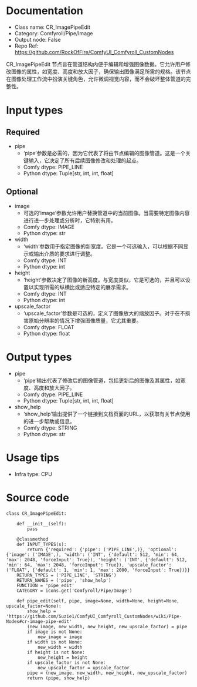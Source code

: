 # Documentation
- Class name: CR_ImagePipeEdit
- Category: Comfyroll/Pipe/Image
- Output node: False
- Repo Ref: https://github.com/RockOfFire/ComfyUI_Comfyroll_CustomNodes

CR_ImagePipeEdit 节点旨在管道结构内便于编辑和增强图像数据。它允许用户修改图像的属性，如宽度、高度和放大因子，确保输出图像满足所需的规格。该节点在图像处理工作流中扮演关键角色，允许微调视觉内容，而不会破坏整体管道的完整性。

# Input types
## Required
- pipe
    - ‘pipe’参数是必需的，因为它代表了将由节点编辑的图像管道。这是一个关键输入，它决定了所有后续图像修改和处理的起点。
    - Comfy dtype: PIPE_LINE
    - Python dtype: Tuple[str, int, int, float]
## Optional
- image
    - 可选的‘image’参数允许用户替换管道中的当前图像。当需要特定图像内容进行进一步处理或分析时，它特别有用。
    - Comfy dtype: IMAGE
    - Python dtype: str
- width
    - ‘width’参数用于指定图像的新宽度。它是一个可选输入，可以根据不同显示或输出介质的要求进行调整。
    - Comfy dtype: INT
    - Python dtype: int
- height
    - ‘height’参数决定了图像的新高度。与宽度类似，它是可选的，并且可以设置以实现所需的纵横比或适应特定的展示需求。
    - Comfy dtype: INT
    - Python dtype: int
- upscale_factor
    - ‘upscale_factor’参数是可选的，定义了图像放大的缩放因子。对于在不损害原始分辨率的情况下增强图像质量，它尤其重要。
    - Comfy dtype: FLOAT
    - Python dtype: float

# Output types
- pipe
    - ‘pipe’输出代表了修改后的图像管道，包括更新后的图像及其属性，如宽度、高度和放大因子。
    - Comfy dtype: PIPE_LINE
    - Python dtype: Tuple[str, int, int, float]
- show_help
    - ‘show_help’输出提供了一个链接到文档页面的URL，以获取有关节点使用的进一步帮助或信息。
    - Comfy dtype: STRING
    - Python dtype: str

# Usage tips
- Infra type: CPU

# Source code
```
class CR_ImagePipeEdit:

    def __init__(self):
        pass

    @classmethod
    def INPUT_TYPES(s):
        return {'required': {'pipe': ('PIPE_LINE',)}, 'optional': {'image': ('IMAGE',), 'width': ('INT', {'default': 512, 'min': 64, 'max': 2048, 'forceInput': True}), 'height': ('INT', {'default': 512, 'min': 64, 'max': 2048, 'forceInput': True}), 'upscale_factor': ('FLOAT', {'default': 1, 'min': 1, 'max': 2000, 'forceInput': True})}}
    RETURN_TYPES = ('PIPE_LINE', 'STRING')
    RETURN_NAMES = ('pipe', 'show_help')
    FUNCTION = 'pipe_edit'
    CATEGORY = icons.get('Comfyroll/Pipe/Image')

    def pipe_edit(self, pipe, image=None, width=None, height=None, upscale_factor=None):
        show_help = 'https://github.com/Suzie1/ComfyUI_Comfyroll_CustomNodes/wiki/Pipe-Nodes#cr-image-pipe-edit'
        (new_image, new_width, new_height, new_upscale_factor) = pipe
        if image is not None:
            new_image = image
        if width is not None:
            new_width = width
        if height is not None:
            new_height = height
        if upscale_factor is not None:
            new_upscale_factor = upscale_factor
        pipe = (new_image, new_width, new_height, new_upscale_factor)
        return (pipe, show_help)
```
